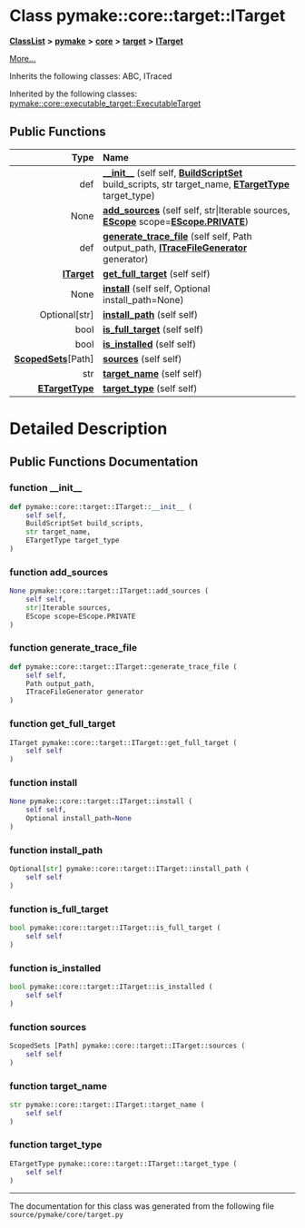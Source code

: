 
# Class pymake::core::target::ITarget



[**ClassList**](annotated.md) **>** [**pymake**](namespacepymake.md) **>** [**core**](namespacepymake_1_1core.md) **>** [**target**](namespacepymake_1_1core_1_1target.md) **>** [**ITarget**](classpymake_1_1core_1_1target_1_1ITarget.md)



[More...](#detailed-description)




Inherits the following classes: ABC,  ITraced


Inherited by the following classes: [pymake::core::executable\_target::ExecutableTarget](classpymake_1_1core_1_1executable__target_1_1ExecutableTarget.md)










## Public Functions

| Type | Name |
| ---: | :--- |
|  def | [**\_\_init\_\_**](#function-__init__) (self self, [**BuildScriptSet**](classpymake_1_1core_1_1build__script__set_1_1BuildScriptSet.md) build\_scripts, str target\_name, [**ETargetType**](classpymake_1_1common_1_1target__type_1_1ETargetType.md) target\_type) <br> |
|  None | [**add\_sources**](#function-add_sources) (self self, str\|Iterable sources, [**EScope**](classpymake_1_1common_1_1scope_1_1EScope.md) scope=[**EScope.PRIVATE**](classpymake_1_1common_1_1scope_1_1EScope.md#variable-private)) <br> |
|  def | [**generate\_trace\_file**](#function-generate_trace_file) (self self, Path output\_path, [**ITraceFileGenerator**](classpymake_1_1generators_1_1trace__file__generator_1_1ITraceFileGenerator.md) generator) <br> |
|  [**ITarget**](classpymake_1_1core_1_1target_1_1ITarget.md) | [**get\_full\_target**](#function-get_full_target) (self self) <br> |
|  None | [**install**](#function-install) (self self, Optional install\_path=None) <br> |
|  Optional[str] | [**install\_path**](#function-install_path) (self self) <br> |
|  bool | [**is\_full\_target**](#function-is_full_target) (self self) <br> |
|  bool | [**is\_installed**](#function-is_installed) (self self) <br> |
|  [**ScopedSets**](classpymake_1_1core_1_1scoped__sets_1_1ScopedSets.md)[Path] | [**sources**](#function-sources) (self self) <br> |
|  str | [**target\_name**](#function-target_name) (self self) <br> |
|  [**ETargetType**](classpymake_1_1common_1_1target__type_1_1ETargetType.md) | [**target\_type**](#function-target_type) (self self) <br> |








# Detailed Description


 


    
## Public Functions Documentation


### function \_\_init\_\_ 


```Python
def pymake::core::target::ITarget::__init__ (
    self self,
    BuildScriptSet build_scripts,
    str target_name,
    ETargetType target_type
) 
```



 


        

### function add\_sources 


```Python
None pymake::core::target::ITarget::add_sources (
    self self,
    str|Iterable sources,
    EScope scope=EScope.PRIVATE
) 
```



 


        

### function generate\_trace\_file 


```Python
def pymake::core::target::ITarget::generate_trace_file (
    self self,
    Path output_path,
    ITraceFileGenerator generator
) 
```



 


        

### function get\_full\_target 


```Python
ITarget pymake::core::target::ITarget::get_full_target (
    self self
) 
```



 


        

### function install 


```Python
None pymake::core::target::ITarget::install (
    self self,
    Optional install_path=None
) 
```



 


        

### function install\_path 


```Python
Optional[str] pymake::core::target::ITarget::install_path (
    self self
) 
```



 


        

### function is\_full\_target 


```Python
bool pymake::core::target::ITarget::is_full_target (
    self self
) 
```



 


        

### function is\_installed 


```Python
bool pymake::core::target::ITarget::is_installed (
    self self
) 
```



 


        

### function sources 


```Python
ScopedSets [Path] pymake::core::target::ITarget::sources (
    self self
) 
```



 


        

### function target\_name 


```Python
str pymake::core::target::ITarget::target_name (
    self self
) 
```



 


        

### function target\_type 


```Python
ETargetType pymake::core::target::ITarget::target_type (
    self self
) 
```



 


        

------------------------------
The documentation for this class was generated from the following file `source/pymake/core/target.py`